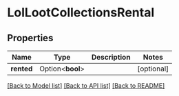 # LolLootCollectionsRental

## Properties

Name | Type | Description | Notes
------------ | ------------- | ------------- | -------------
**rented** | Option<**bool**> |  | [optional]

[[Back to Model list]](../README.md#documentation-for-models) [[Back to API list]](../README.md#documentation-for-api-endpoints) [[Back to README]](../README.md)


